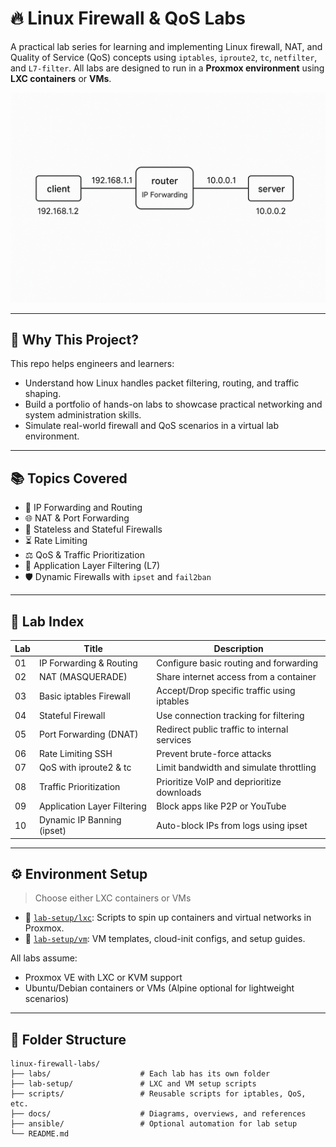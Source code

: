 # 🔥 Linux Firewall & QoS Labs

A practical lab series for learning and implementing Linux firewall, NAT, and Quality of Service (QoS) concepts using `iptables`, `iproute2`, `tc`, `netfilter`, and `L7-filter`. All labs are designed to run in a **Proxmox environment** using **LXC containers** or **VMs**.

<p align="center">
  <img src="docs/architecture-diagrams/lab01-routing.png" width="600" alt="Lab Topology Example">
</p>

---

## 🧠 Why This Project?

This repo helps engineers and learners:
- Understand how Linux handles packet filtering, routing, and traffic shaping.
- Build a portfolio of hands-on labs to showcase practical networking and system administration skills.
- Simulate real-world firewall and QoS scenarios in a virtual lab environment.

---

## 📚 Topics Covered

- 🔁 IP Forwarding and Routing
- 🌐 NAT & Port Forwarding
- 🔐 Stateless and Stateful Firewalls
- ⏳ Rate Limiting
- ⚖️ QoS & Traffic Prioritization
- 🧠 Application Layer Filtering (L7)
- 🛡️ Dynamic Firewalls with `ipset` and `fail2ban`

---

## 🧪 Lab Index

| Lab | Title                          | Description                                      |
|-----|--------------------------------|--------------------------------------------------|
| 01  | IP Forwarding & Routing        | Configure basic routing and forwarding           |
| 02  | NAT (MASQUERADE)               | Share internet access from a container           |
| 03  | Basic iptables Firewall        | Accept/Drop specific traffic using iptables      |
| 04  | Stateful Firewall              | Use connection tracking for filtering            |
| 05  | Port Forwarding (DNAT)         | Redirect public traffic to internal services     |
| 06  | Rate Limiting SSH              | Prevent brute-force attacks                      |
| 07  | QoS with iproute2 & tc         | Limit bandwidth and simulate throttling          |
| 08  | Traffic Prioritization         | Prioritize VoIP and deprioritize downloads       |
| 09  | Application Layer Filtering    | Block apps like P2P or YouTube                   |
| 10  | Dynamic IP Banning (ipset)     | Auto-block IPs from logs using ipset             |

---

## ⚙️ Environment Setup

> Choose either LXC containers or VMs

- 📁 [`lab-setup/lxc`](lab-setup/lxc): Scripts to spin up containers and virtual networks in Proxmox.
- 📁 [`lab-setup/vm`](lab-setup/vm): VM templates, cloud-init configs, and setup guides.

All labs assume:
- Proxmox VE with LXC or KVM support
- Ubuntu/Debian containers or VMs (Alpine optional for lightweight scenarios)

---

## 📁 Folder Structure

```text
linux-firewall-labs/
├── labs/                    # Each lab has its own folder
├── lab-setup/               # LXC and VM setup scripts
├── scripts/                 # Reusable scripts for iptables, QoS, etc.
├── docs/                    # Diagrams, overviews, and references
├── ansible/                 # Optional automation for lab setup
└── README.md
